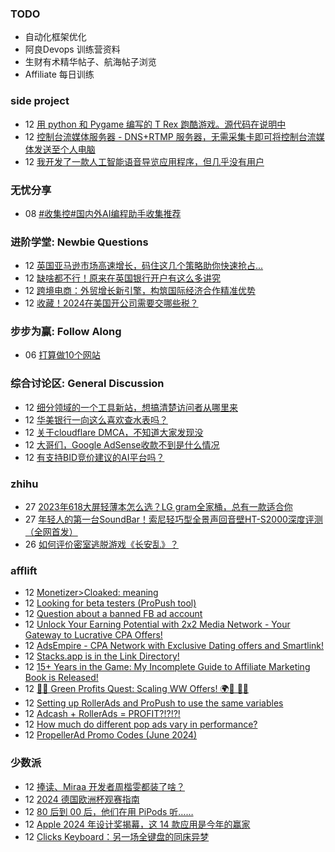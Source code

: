 ### TODO
-  自动化框架优化
-  阿良Devops 训练营资料
-  生财有术精华帖子、航海帖子浏览
-  Affiliate 每日训练

### side project
<!-- sideproject:START -->
-  12 [用 python 和 Pygame 编写的 T Rex 跑酷游戏。源代码在说明中](https://www.youtube.com/watch?v=pZySIXSelCA)
-  12 [控制台流媒体服务器 - DNS+RTMP 服务器，无需采集卡即可将控制台流媒体发送至个人电脑](https://github.com/Aioros/console-streaming-server)
-  12 [我开发了一款人工智能语音导览应用程序，但几乎没有用户](https://www.reddit.com/r/SideProject/comments/18gpp0e/ive_built_an_ai_audio_tour_app_but_have_almost_no/)<!-- sideproject:END -->


### 无忧分享
<!-- ruyo:START -->
-  08 [#收集控#国内外AI编程助手收集推荐](https://51.ruyo.net/18684.html)<!-- ruyo:END -->

### 进阶学堂: Newbie Questions
<!-- advertcn1:START -->
-  12 [英国亚马逊市场高速增长，码住这几个策略助你快速抢占...](https://www.advertcn.com/thread-115321-1-1.html)
-  12 [缺啥都不行！原来在英国银行开户有这么多讲究](https://www.advertcn.com/thread-115320-1-1.html)
-  12 [跨境电商：外贸增长新引擎，构筑国际经济合作精准优势](https://www.advertcn.com/thread-115318-1-1.html)
-  12 [收藏！2024在美国开公司需要交哪些税？](https://www.advertcn.com/thread-115317-1-1.html)<!-- advertcn1:END -->

### 步步为赢: Follow Along
<!-- advertcn2:START -->
-  06 [打算做10个网站](https://www.advertcn.com/thread-115247-1-1.html)<!-- advertcn2:END -->

### 综合讨论区: General Discussion
<!-- advertcn3:START -->
-  12 [细分领域的一个工具新站，想搞清楚访问者从哪里来](https://www.advertcn.com/thread-115335-1-1.html)
-  12 [华美银行一向这么喜欢查水表吗？](https://www.advertcn.com/thread-115332-1-1.html)
-  12 [关于cloudflare DMCA，不知道大家发现没](https://www.advertcn.com/thread-115331-1-1.html)
-  12 [大哥们，Google AdSense收款不到是什么情况](https://www.advertcn.com/thread-115327-1-1.html)
-  12 [有支持BID竞价建议的AI平台吗？](https://www.advertcn.com/thread-115316-1-1.html)<!-- advertcn3:END -->


### zhihu
<!-- zhihu:START -->
-  27 [2023年618大屏轻薄本怎么选？LG gram全家桶，总有一款适合你](http://zhuanlan.zhihu.com/p/632641888?utm_campaign=rss&utm_medium=rss&utm_source=rss&utm_content=title)
-  27 [年轻人的第一台SoundBar！索尼轻巧型全景声回音壁HT-S2000深度评测（全网首发）](http://zhuanlan.zhihu.com/p/630990296?utm_campaign=rss&utm_medium=rss&utm_source=rss&utm_content=title)
-  26 [如何评价密室逃脱游戏《长安乱》？](http://www.zhihu.com/question/563950552/answer/3045961312?utm_campaign=rss&utm_medium=rss&utm_source=rss&utm_content=title)<!-- zhihu:END -->

### afflift
<!-- afflift:START -->
-  12 [Monetizer&gt;Cloaked: meaning](https://afflift.com/f/threads/monetizer-cloaked-meaning.13273/)
-  12 [Looking for beta testers &lpar;ProPush tool&rpar;](https://afflift.com/f/threads/looking-for-beta-testers-propush-tool.11522/)
-  12 [Question about a banned FB ad account](https://afflift.com/f/threads/question-about-a-banned-fb-ad-account.13274/)
-  12 [Unlock Your Earning Potential with 2x2 Media Network - Your Gateway to Lucrative CPA Offers!](https://afflift.com/f/threads/unlock-your-earning-potential-with-2x2-media-network-your-gateway-to-lucrative-cpa-offers.12303/)
-  12 [AdsEmpire - CPA Network with Exclusive Dating offers and Smartlink!](https://afflift.com/f/threads/adsempire-cpa-network-with-exclusive-dating-offers-and-smartlink.6820/)
-  12 [Stacks.app is in the Link Directory!](https://afflift.com/f/threads/stacks-app-is-in-the-link-directory.13272/)
-  12 [15+ Years in the Game: My Incomplete Guide to Affiliate Marketing Book is Released!](https://afflift.com/f/threads/15-years-in-the-game-my-incomplete-guide-to-affiliate-marketing-book-is-released.13109/)
-  12 [🌿💸 Green Profits Quest: Scaling WW Offers! 🌍🚀 📲💥](https://afflift.com/f/threads/%F0%9F%8C%BF%F0%9F%92%B8-green-profits-quest-scaling-ww-offers-%F0%9F%8C%8D%F0%9F%9A%80-%F0%9F%93%B2%F0%9F%92%A5.13167/)
-  12 [Setting up RollerAds and ProPush to use the same variables](https://afflift.com/f/threads/setting-up-rollerads-and-propush-to-use-the-same-variables.13257/)
-  12 [Adcash + RollerAds = PROFIT?!?!?!](https://afflift.com/f/threads/adcash-rollerads-profit.13107/)
-  12 [How much do different pop ads vary in performance?](https://afflift.com/f/threads/how-much-do-different-pop-ads-vary-in-performance.13266/)
-  12 [PropellerAd Promo Codes &lpar;June 2024&rpar;](https://afflift.com/f/threads/propellerad-promo-codes-june-2024.13246/)<!-- afflift:END -->

### 少数派
<!-- sspai:START -->
-  12 [捧读、Miraa 开发者周楷雯都装了啥？](https://sspai.com/prime/story/zhuanglesha-240612)
-  12 [2024 德国欧洲杯观赛指南](https://sspai.com/post/89490)
-  12 [80 后到 00 后，他们在用 PiPods 听……](https://sspai.com/post/78464)
-  12 [Apple 2024 年设计奖揭幕，这 14 款应用是今年的赢家](https://sspai.com/post/89465)
-  12 [Clicks Keyboard：另一场全键盘的同床异梦](https://sspai.com/post/89493)<!-- sspai:END -->
